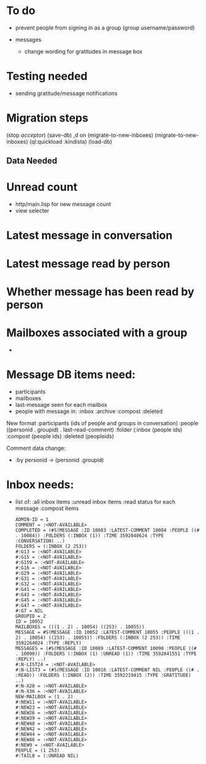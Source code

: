 # To do

- prevent people from signing in as a group (group username/password)

- messages
  - change wording for gratitudes in message box


# Testing needed

- sending gratitude/message notifications



# Migration steps

(stop *acceptor*)
(save-db)
,d on (migrate-to-new-inboxes)
(migrate-to-new-inboxes)
(ql:quickload :kindista)
(load-db)

## Data Needed

# Unread count
-  http/main.lisp for new message count
-  view selecter

# Latest message in conversation

# Latest message read by person

# Whether message has been read by person

# Mailboxes associated with a group


-  

# Message DB items need:
- participants
- mailboxes
- last-message seen for each mailbox
- people with message in:
    :inbox
    :archive
    :compost
    :deleted

New format
  :participants (ids of people and groups in conversation)
  :people ((personid . groupid) . last-read-comment)
  :folder (:inbox (people ids) :compost (people ids) :deleted (peopleids)


Comment data change:
- :by personid -> (personid .groupid)

# Inbox needs:
- list of:
    :all inbox items
    :unread inbox items
    :read status for each message
    :compost items

      ADMIN-ID = 1
      COMMENT = :<NOT-AVAILABLE>
      COMPLETED = (#S(MESSAGE :ID 10083 :LATEST-COMMENT 10084 :PEOPLE ((# . 10084)) :FOLDERS (:INBOX (1)) :TIME 3592840624 :TYPE :CONVERSATION) ..)
      FOLDERS = (:INBOX (2 253))
      #:G13 = :<NOT-AVAILABLE>
      #:G15 = :<NOT-AVAILABLE>
      #:G159 = :<NOT-AVAILABLE>
      #:G16 = :<NOT-AVAILABLE>
      #:G29 = :<NOT-AVAILABLE>
      #:G31 = :<NOT-AVAILABLE>
      #:G32 = :<NOT-AVAILABLE>
      #:G41 = :<NOT-AVAILABLE>
      #:G43 = :<NOT-AVAILABLE>
      #:G45 = :<NOT-AVAILABLE>
      #:G47 = :<NOT-AVAILABLE>
      #:G7 = NIL
      GROUPID = 2
      ID = 10052
      MAILBOXES = (((1 . 2) . 10054) ((253) . 10055))
      MESSAGE = #S(MESSAGE :ID 10052 :LATEST-COMMENT 10055 :PEOPLE (((1 . 2) . 10054) ((253) . 10055)) :FOLDERS (:INBOX (2 253)) :TIME 3592264024 :TYPE :REPLY)
      MESSAGES = (#S(MESSAGE :ID 10089 :LATEST-COMMENT 10090 :PEOPLE ((# . 10090)) :FOLDERS (:INBOX (1) :UNREAD (1)) :TIME 3592841551 :TYPE :REPLY) ..)
      #:N-LIST24 = :<NOT-AVAILABLE>
      #:N-LIST3 = (#S(MESSAGE :ID 10016 :LATEST-COMMENT NIL :PEOPLE ((# . :READ)) :FOLDERS (:INBOX (2)) :TIME 3592219415 :TYPE :GRATITUDE) ..)
      #:N-X20 = :<NOT-AVAILABLE>
      #:N-X36 = :<NOT-AVAILABLE>
      NEW-MAILBOX = (1 . 2)
      #:NEW11 = :<NOT-AVAILABLE>
      #:NEW23 = :<NOT-AVAILABLE>
      #:NEW26 = :<NOT-AVAILABLE>
      #:NEW39 = :<NOT-AVAILABLE>
      #:NEW40 = :<NOT-AVAILABLE>
      #:NEW42 = :<NOT-AVAILABLE>
      #:NEW44 = :<NOT-AVAILABLE>
      #:NEW46 = :<NOT-AVAILABLE>
      #:NEW9 = :<NOT-AVAILABLE>
      PEOPLE = (1 253)
      #:TAIL0 = (:UNREAD NIL)
